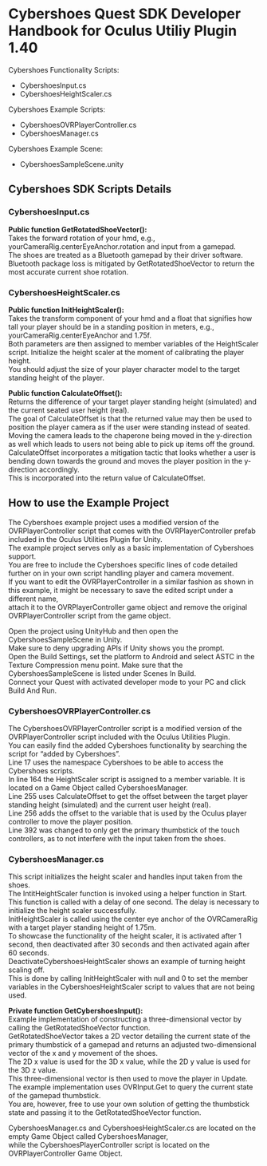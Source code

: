 # Cybershoes Quest SDK Developer Handbook for Oculus Utiliy Plugin 1.40

Cybershoes Functionality Scripts:
* CybershoesInput.cs
* CybershoesHeightScaler.cs

Cybershoes Example Scripts:
* CybershoesOVRPlayerController.cs
* CybershoesManager.cs

Cybershoes Example Scene:
* CybershoesSampleScene.unity

## Cybershoes SDK Scripts Details
### CybershoesInput.cs
**Public function GetRotatedShoeVector():**  
Takes the forward rotation of your hmd, e.g., yourCameraRig.centerEyeAnchor.rotation and input from a gamepad.  
The shoes are treated as a Bluetooth gamepad by their driver software.  
Bluetooth package loss is mitigated by GetRotatedShoeVector to return the most accurate current shoe rotation.  
  
### CybershoesHeightScaler.cs
**Public function InitHeightScaler():**  
Takes the transform component of your hmd and a float that signifies how tall your player should be in a standing position in meters, e.g., yourCameraRig.centerEyeAnchor and 1.75f.  
Both parameters are then assigned to member variables of the HeightScaler script. Initialize the height scaler at the moment of calibrating the player height.  
You should adjust the size of your player character model to the target standing height of the player.  

**Public function CalculateOffset():**  
Returns the difference of your target player standing height (simulated) and the current seated user height (real).  
The goal of CalculateOffset is that the returned value may then be used to position the player camera as if the user were standing instead of seated.  
Moving the camera leads to the chaperone being moved in the y-direction as well which leads to users not being able to pick up items off the ground.  
CalculateOffset incorporates a mitigation tactic that looks whether a user is bending down towards the ground and moves  the player position in the y-direction accordingly.  
This is incorporated into the return value of CalculateOffset.  

## How to use the Example Project
The Cybershoes example project uses a modified version of the OVRPlayerController script that comes with the OVRPlayerController prefab included in the Oculus Utilities Plugin for Unity.  
The example project serves only as a basic implementation of Cybershoes support.  
You are free to include the Cybershoes specific lines of code detailed further on in your own script handling player and camera movement.  
If you want to edit the OVRPlayerController in a similar fashion as shown in this example, it might be necessary to save the edited script under a different name,   
attach it to the OVRPlayerController game object and remove the original OVRPlayerController script from the game object.  
  
Open the project using UnityHub and then open the CybershoesSampleScene in Unity.  
Make sure to deny upgrading APIs if Unity shows you the prompt.  
Open the Build Settings, set the platform to Android and select ASTC in the Texture Compression menu point. Make sure that the CybershoesSampleScene is listed under Scenes In Build.  
Connect your Quest with activated developer mode to your PC and click Build And Run.  

### CybershoesOVRPlayerController.cs
The CybershoesOVRPlayerController script is a modified version of the OVRPlayerController script included with the Oculus Utilities Plugin.  
You can easily find the added Cybershoes functionality by searching the script for “added by Cybershoes”.  
Line 17 uses the namespace Cybershoes to be able to access the Cybershoes scripts.  
In line 164 the HeightScaler script is assigned to a member variable. It is located on a Game Object called CybershoesManager.  
Line 255 uses CalculateOffset to get the offset between the target player standing height (simulated) and the current user height (real).  
Line 256 adds the offset to the variable that is used by the Oculus player controller to move the player position.  
Line 392 was changed to only get the primary thumbstick of the touch controllers, as to not interfere with the input taken from the shoes.
  
### CybershoesManager.cs
This script initializes the height scaler and handles input taken from the shoes.  
The IntitHeightScaler function is invoked using a helper function in Start. This function is called with a delay of one second. The delay is necessary to initialize the height scaler successfully.   
InitHeightScaler is called using the center eye anchor of the OVRCameraRig with a target player standing height of 1.75m.  
To showcase the functionality of the height scaler, it is activated after 1 second, then deactivated after 30 seconds and then activated again after 60 seconds.  
DeactivateCybershoesHeightScaler shows an example of turning height scaling off.  
This is done by calling InitHeightScaler with null and 0 to set the member variables in the CybershoesHeightScaler script to values that are not being used.

**Private function GetCybershoesInput():**  
Example implementation of constructing a three-dimensional vector by calling the GetRotatedShoeVector function.  
GetRotatedShoeVector takes a 2D vector detailing the current state of the primary thumbstick of a gamepad and returns an adjusted two-dimensional vector of the x and y movement of the shoes.  
The 2D x value is used for the 3D x value, while the 2D y value is used for the 3D z value.  
This three-dimensional vector is then used to move the player in Update.  
The example implementation uses OVRInput.Get to query the current state of the gamepad thumbstick.  
You are, however, free to use your own solution of getting the thumbstick state and passing it to the GetRotatedShoeVector function.

CybershoesManager.cs and CybershoesHeightScaler.cs are located on the empty Game Object called CybershoesManager,  
while the CybershoesPlayerController script is located on the OVRPlayerController Game Object.



